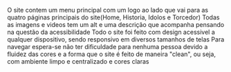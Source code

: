 O site contem um menu principal com um logo ao lado que vai para as quatro páginas principais do site(Home, Historia, Idolos e Torcedor)
Todas as imagens e videos tem um alt e uma descrição que acompanha pensando na questão da acessibilidade
Todo o site foi feito com design acessivel a qualquer dispositivo, sendo responsivo em diversos tamanhos de telas
Para navegar espera-se não ter dificuldade para nenhuma pessoa devido a fluidez das cores e a forma que o site é feito de maneira "clean", ou seja,
com ambiente limpo e centralizado e cores claras